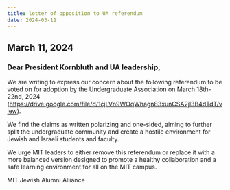 ```yaml
---
title: letter of opposition to UA referendum
date: 2024-03-11
---
```


## March 11, 2024

### Dear President Kornbluth and UA leadership,

We are writing to express our concern about the following referendum to be voted on for adoption by the Undergraduate Association on March 18th-22nd, 2024
(https://drive.google.com/file/d/1cjLVn9WOqWhagn83xunCSA2jl3B4dTdT/view).

We find the claims as written polarizing and one-sided, aiming to further split the undergraduate community and create a hostile environment for Jewish and Israeli students and faculty.

We urge MIT leaders to either remove this referendum or replace it with a more balanced version designed to promote a healthy collaboration and a safe learning environment for all on the MIT campus.

MIT Jewish Alumni Alliance 